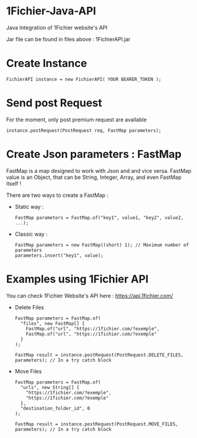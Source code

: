 # 1Fichier-Java-API

Java Integration of 1Fichier website's API

Jar file can be found in files above : 1FichierAPI.jar

# Create Instance

    FichierAPI instance = new FichierAPI( YOUR BEARER_TOKEN );

# Send post Request

For the moment, only post premium request are available

    instance.postRequest(PostRequest req, FastMap parameters);

# Create Json parameters : FastMap

FastMap is a map designed to work with Json and and vice versa. 
FastMap value is an Object, that can be String, Integer, Array, and even FastMap itself !

There are two ways to create a FastMap :

- Static way :

      FastMap parameters = FastMap.of("key1", value1, "key2", value2, ...);

- Classic way :

      FastMap parameters = new FastMap((short) 1); // Maximum number of parameters
      parameters.insert("key1", value);

# Examples using 1Fichier API

You can check 1Fichier Website's API here : https://api.1fichier.com/

- Delete Files

      FastMap parameters = FastMap.of(
        "files", new FastMap[] { 
          FastMap.of("url", "https://1fichier.com/?exemple",
          FastMap.of("url", "https://1fichier.com/?exemple"
        }
      );

      FastMap result = instance.postRequest(PostRequest.DELETE_FILES, parameters); // In a try catch block

- Move Files

      FastMap parameters = FastMap.of(
        "urls", new String[] { 
          "https://1fichier.com/?exemple",
          "https://1fichier.com/?exemple"
        },
        "destination_folder_id", 0
      );

      FastMap result = instance.postRequest(PostRequest.MOVE_FILES, parameters); // In a try catch block
